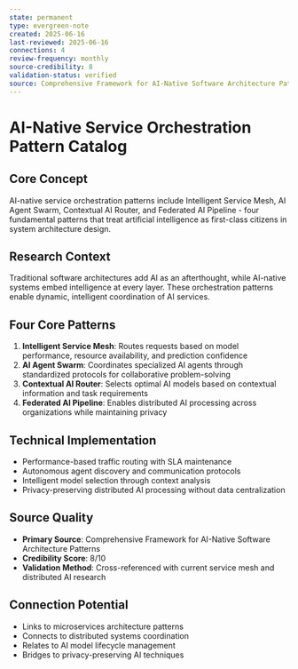 ```yaml
---
state: permanent
type: evergreen-note
created: 2025-06-16
last-reviewed: 2025-06-16
connections: 4
review-frequency: monthly
source-credibility: 8
validation-status: verified
source: Comprehensive Framework for AI-Native Software Architecture Patterns (2025)
---
```


# AI-Native Service Orchestration Pattern Catalog

## Core Concept
AI-native service orchestration patterns include Intelligent Service Mesh, AI Agent Swarm, Contextual AI Router, and Federated AI Pipeline - four fundamental patterns that treat artificial intelligence as first-class citizens in system architecture design.

## Research Context
Traditional software architectures add AI as an afterthought, while AI-native systems embed intelligence at every layer. These orchestration patterns enable dynamic, intelligent coordination of AI services.

## Four Core Patterns
1. **Intelligent Service Mesh**: Routes requests based on model performance, resource availability, and prediction confidence
2. **AI Agent Swarm**: Coordinates specialized AI agents through standardized protocols for collaborative problem-solving
3. **Contextual AI Router**: Selects optimal AI models based on contextual information and task requirements
4. **Federated AI Pipeline**: Enables distributed AI processing across organizations while maintaining privacy

## Technical Implementation
- Performance-based traffic routing with SLA maintenance
- Autonomous agent discovery and communication protocols
- Intelligent model selection through context analysis
- Privacy-preserving distributed AI processing without data centralization

## Source Quality
- **Primary Source**: Comprehensive Framework for AI-Native Software Architecture Patterns
- **Credibility Score**: 8/10
- **Validation Method**: Cross-referenced with current service mesh and distributed AI research

## Connection Potential
- Links to microservices architecture patterns
- Connects to distributed systems coordination
- Relates to AI model lifecycle management
- Bridges to privacy-preserving AI techniques